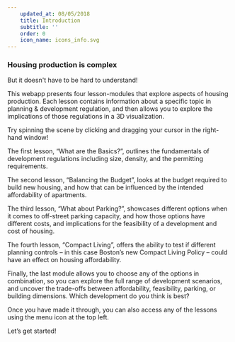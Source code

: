 ```yaml
---
    updated_at: 08/05/2018
    title: Introduction
    subtitle: ''
    order: 0
    icon_name: icons_info.svg
---
```


### Housing production is complex

But it doesn't have to be hard to understand!


This webapp presents four lesson-modules that explore aspects of housing production. Each lesson contains information about a specific topic in planning & development regulation, and then allows you to explore the implications of those regulations in a 3D visualization. 

Try spinning the scene by clicking and dragging your cursor in the right-hand window!


The first lesson, “What are the Basics?”, outlines the fundamentals of development regulations including size, density, and the permitting requirements.

The second lesson, “Balancing the Budget”, looks at the budget required to build new housing, and how that can be influenced by the intended affordability of apartments.

The third lesson, “What about Parking?”, showcases different options when it comes to off-street parking capacity, and how those options have different costs, and implications for the feasibility of a development and cost of housing.

The fourth lesson, “Compact Living”, offers the ability to test if different planning controls – in this case Boston’s new Compact Living Policy – could have an effect on housing affordability.


Finally, the last module allows you to choose any of the options in combination, so you can explore the full range of development scenarios, and uncover the trade-offs between affordability, feasibility, parking, or building dimensions. Which development do you think is best?

Once you have made it through, you can also access any of the lessons using the menu icon at the top left.

Let’s get started!

